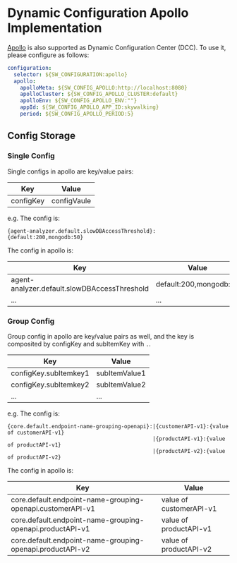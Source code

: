 # Dynamic Configuration Apollo Implementation

[Apollo](https://github.com/ctripcorp/apollo/) is also supported as Dynamic Configuration Center (DCC). To use it, please configure as follows:

```yaml
configuration:
  selector: ${SW_CONFIGURATION:apollo}
  apollo:
    apolloMeta: ${SW_CONFIG_APOLLO:http://localhost:8080}
    apolloCluster: ${SW_CONFIG_APOLLO_CLUSTER:default}
    apolloEnv: ${SW_CONFIG_APOLLO_ENV:""}
    appId: ${SW_CONFIG_APOLLO_APP_ID:skywalking}
    period: ${SW_CONFIG_APOLLO_PERIOD:5}
```

## Config Storage
### Single Config
Single configs in apollo are key/value pairs:

| Key | Value |
|-----|-----|
| configKey | configVaule |

e.g. The config is:
```
{agent-analyzer.default.slowDBAccessThreshold}:{default:200,mongodb:50}
```
The config in apollo is:

| Key | Value |
|-----|-----|
| agent-analyzer.default.slowDBAccessThreshold | default:200,mongodb:50 |
| ... | ... |


### Group Config
Group config in apollo are key/value pairs as well, and the key is composited by configKey and subItemKey with `.`.

| Key | Value |
|-----|-----|
| configKey.subItemkey1 | subItemValue1 |
| configKey.subItemkey2 | subItemValue2 |
| ... | ... |

e.g. The config is:
```
{core.default.endpoint-name-grouping-openapi}:|{customerAPI-v1}:{value of customerAPI-v1}
                                              |{productAPI-v1}:{value of productAPI-v1}
                                              |{productAPI-v2}:{value of productAPI-v2}
```
The config in apollo is:

| Key | Value |
|-----|-----|
| core.default.endpoint-name-grouping-openapi.customerAPI-v1 | value of customerAPI-v1 |
| core.default.endpoint-name-grouping-openapi.productAPI-v1 | value of productAPI-v1 |
| core.default.endpoint-name-grouping-openapi.productAPI-v2 | value of productAPI-v2 |